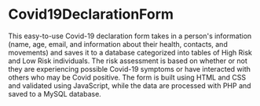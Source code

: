 # Covid19DeclarationForm
This easy-to-use Covid-19 declaration form takes in a person's information (name, age, email, and information about their health, contacts, and movements) and saves it to a database categorized into tables of High Risk and Low Risk individuals. The risk assessment is based on whether or not they are experiencing possible Covid-19 symptoms or have interacted with others who may be Covid positive. The form is built using HTML and CSS and validated using JavaScript, while the data are processed with PHP and saved to a MySQL database.
